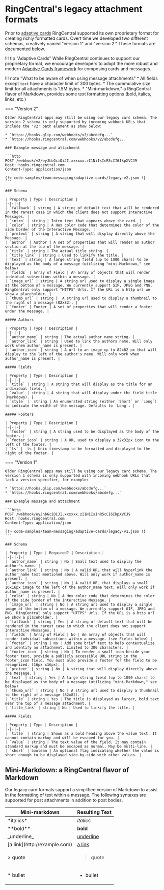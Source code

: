 # RingCentral's legacy attachment formats

Prior to [adaptive cards](../../adaptive-cards) RingCentral supported its own proprietary format for creating richly formatted cards. Overt time we developed two different schemas, creatively named "version 1" and "version 2." These formats are documented below.

!!! tip "Adaptive Cards"
    While RingCentral continues to support our proprietary format, we encourage developers to adopt the more robust and modern [Adaptive Cards framework](../../adaptive-cards/) for composing cards and messages.
	
!!! note "What to be aware of when using message attachments"
    * All fields except `text` have a character limit of 300 bytes.
    * The cummulative size limit for all attachments is 1.5M bytes. 
    * "Mini-markdown," a RingCentral flavor of Markdown, provides some text formatting options (bold, italics, links, etc.)

=== "Version 2"

    Older RingCentral apps may still be using our legacy card schema. The version 2 schema is only supported by incoming webhook URLs that include the 'v2' path element as show below:

    * `https://hooks.glip.com/webhooks/v2/abcdefg...`
    * `https://hooks.ringcentral.com/webhooks/v2/abcdefg...`
		 
    ### Example message and attachment
	
	```http
    POST /webhook/v2/eyJhbGciOiJI.xxxxxx.zI1NiIsInR5cCI6IkpXVCJ9
    Host: hooks.ringcentral.com
    Content-Type: application/json
	
    {!> code-samples/team-messaging/adaptive-cards/legacy-v2.json !}
	```
	
    ### Schema

    | Property | Type | Description |
    |-|-|-|
    | `fallback` | string | A string of default text that will be rendered in the rarest case in which the client does not support Interactive Messages. |
    | `intro` | string | Intro text that appears above the card. |
    | `color` | string | A Hex color code that determines the color of the side border of the Interactive Message. |
    | `pretext` | string | A string that will display directly above the Message. |
    | `author` | Author | A set of properties that will render an author section at the top of the message. | 
    | `title` | string | The actual title string. |
    | `title_link` | string | Used to linkify the title. |
    | `text` | string | A large string field (up to 1000 chars) to be displayed as the body of a message (utilizing "mini-Markdown," see below)
    | `fields` | array of Field | An array of objects that will render indvidual subsections within a message. | 
    | `image_url` | string | A string url used to display a single image at the bottom of a message. We currently support GIF, JPEG and PNG. RingCentral only support "HTTPS" Urls. If the URL is a http url we show a placeholder. |
    | `thumb_url` | string |  A string url used to display a thumbnail to the right of a message (82x82). |
    | `footer` | Footer | A set of properties that will render a footer under the message. |

    ##### Authors

    | Property | Type | Description |
    |-|-|-|
    | `author_name` | string | The actual author name string. |
    | `author_link` | string | Used to link the authors name. Will only work when author_name is present. |
    | `author_icon` | string | A url to an image up to 82x82 px that will display to the left of the author's name. Will only work when author_name is present. |

    ##### Fields

    | Property | Type | Description |
    |-|-|-|
    | `title` | string | A string that will display as the title for an individual field. |
    | `value` | string | A string that will display under the field title (Markdown). |
    | `style` |  string | An enumerated string (either `Short` or `Long`) to indicate the width of the message. Defaults to `Long`. |

    ##### Footers

    | Property | Type | Description |
    |-|-|-|
    | `footer` | string | A string used to be displayed as the body of the footer. |
    | `footer_icon` | string | A URL used to display a 32x32px icon to the left of the footer. |
    | `ts` |  ts | Unix timestamp to be formatted and displayed to the right of the footer. |

=== "Version 1"

    Older RingCentral apps may still be using our legacy card schema. The version 1 schema is only supported with incoming webhook URLs that lack a version specifier, for example:

    * `https://hooks.glip.com/webhooks/abcdefg...`
    * `https://hooks.ringcentral.com/webhooks/abcdefg...`

    ### Example message and attachment

	```http
    POST /webhook/eyJhbGciOiJI.xxxxxx.zI1NiIsInR5cCI6IkpXVCJ9
    Host: hooks.ringcentral.com
    Content-Type: application/json

    {!> code-samples/team-messaging/adaptive-cards/legacy-v1.json !}
	```

    ### Schema

    | Property | Type | Required? | Description |
    |-|-|-|-|
    | `author_name` | string | No | Small text used to display the author's name. |
    | `author_link` | string | No | A valid URL that will hyperlink the author_name text mentioned above. Will only work if author_name is present. |
    | `author_icon` | string | No | A valid URL that displays a small 16x16px image to the left of the author_name text. Will only work if author_name is present. |
    | `color` | string | No | A Hex color code that determines the color of the side border of the Interactive Message. |
    | `image_url` | string | No | A string url used to display a single image at the bottom of a message. We currently support GIF, JPEG and PNG. RingCentral only support "HTTPS" Urls. If the URL is a http url we show a placeholder. |
    | `fallback` | string | Yes | A string of default text that will be rendered in the rarest case in which the client does not support Interactive Messages. |
    | `fields` | Array of Field | No | An array of objects that will render indvidual subsections within a message. (see Fields below) | 
    | `footer` | string | No | Add some brief text to help contextualize and identify an attachment. Limited to 300 characters. |
    | `footer_icon` | string | No | To render a small icon beside your footer text, provide a publicly accessible URL string in the footer_icon field. You must also provide a footer for the field to be recognized. (16px x16px). |
    | `pretext` | string | No | A string that will display directly above the Message. |
    | `text` | string | Yes | A large string field (up to 1000 chars) to be displayed as the body of a message (utilizing "mini-Markdown," see below)
    | `thumb_url` | string | No | A string url used to display a thumbnail to the right of a message (82x82). |
    | `title` | string | Yes | The title is displayed as larger, bold text near the top of a message attachment. |
    | `title_link` | string | No | Used to linkify the title. |

    ##### Fields

    | Property | Type | Description |
    |-|-|-|
    | `title` | string | Shown as a bold heading above the value text. It cannot contain markup and will be escaped for you. |
    | `value` | string | The text value of the field. It may contain standard markup and must be escaped as normal. May be multi-line. |
    | `short` | boolean | An optional flag indicating whether the value is short enough to be displayed side-by-side with other values. |

## Mini-Markdown: a RingCentral flavor of Markdown

Our legacy card formats support a simplified version of Markdown to assist in the formatting of text within a message. The following syntaxes are supported for post attachments in addition to post bodies.

<table class="table">
<thead>
<tr><th scope="col">Mini-markdown</th><th scope="col">Resulting Text</th></tr>
</thead>
<tbody>
<tr><td>*italics*</td><td><i>italics</i></td></tr>
<tr><td>**bold**</td><td><b>bold</b></td></tr>
<tr><td>_underline_</td><td><u>underline</u></td></tr>
<tr><td>[a link](http://example.com)</td><td><a href="http://example.com">a link</a></td></tr>
<tr><td>&gt; quote</td><td><blockquote>quote</blockquote></td></tr>
<tr><td>* bullet</td><td><ul><li>bullet</li></ul></td></tr>
</tbody>
</table>



